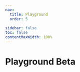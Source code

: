 ```yaml
---
nav:
  title: Playground
  order: 5

sidebar: false
toc: false
contentMaxWidth: 100%
---
```


# Playground <Badge type="warning">Beta</Badge>

<code src="./playground.tsx"></code>

<!-- <code src="./initialFiles/App.tsx"></code> -->

<!-- <code src="./test/useCoverable.tsx"></code> -->
